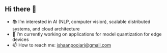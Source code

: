 ## Hi there 👋

- 📚 I’m interested in AI (NLP, computer vision), scalable distributed systems, and cloud architecture
- 🔭 I’m currently working on applications for model quantization for edge devices
- 📫 How to reach me: ishaanpoojari@gmail.com
<!--
**IshaanPoojari2294/IshaanPoojari2294** is a ✨ _special_ ✨ repository because its `README.md` (this file) appears on your GitHub profile.

Here are some ideas to get you started:

- 🔭 I’m currently working on ...
- 🌱 I’m currently learning ...
- 👯 I’m looking to collaborate on ...
- 🤔 I’m looking for help with ...
- 💬 Ask me about ...
- 📫 How to reach me: ...
- 😄 Pronouns: ...
- ⚡ Fun fact: ...
-->
